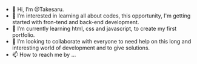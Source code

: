 - 👋 Hi, I’m @Takesaru.
- 👀 I’m interested in learning all about codes, this opportunity, I'm getting started with fron-tend and back-end development.
- 🌱 I’m currently learning html, css and javascript, to create my first portfolio.
- 💞️ I’m looking to collaborate with everyone to need help on this long and interesting world of development and to give solutions.
- 📫 How to reach me by ...

<!---
Takesaru/Takesaru is a ✨ special ✨ repository because its `README.md` (this file) appears on your GitHub profile.
You can click the Preview link to take a look at your changes.
--->
